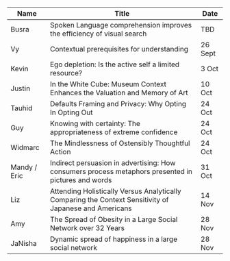 | Name | Title | Date |
| ---- | ----- | ---- |
| Busra | Spoken Language comprehension improves the efficiency of visual search | TBD
| Vy | Contextual prerequisites for understanding | 26 Sept
| Kevin | Ego depletion: Is the active self a limited resource? | 3 Oct
| Justin | In the White Cube: Museum Context Enhances the Valuation and Memory of Art | 10 Oct
| Tauhid | Defaults Framing and Privacy: Why Opting In Opting Out | 24 Oct
| Guy | Knowing with certainty: The appropriateness of extreme confidence | 24 Oct
| Widmarc | The Mindlessness of Ostensibly Thoughtful Action | 24 Oct
| Mandy / Eric | Indirect persuasion in advertising: How consumers process metaphors presented in pictures and words | 31 Oct
| Liz | Attending Holistically Versus Analytically Comparing the Context Sensitivity of Japanese and Americans | 14 Nov
| Amy | The Spread of Obesity in a Large Social Network over 32 Years | 28 Nov
| JaNisha | Dynamic spread of happiness in a large social network | 28 Nov
